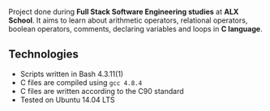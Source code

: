 Project done during **Full Stack Software Engineering studies** at **ALX School**. It aims to learn about arithmetic operators, relational operators, boolean operators, comments, declaring variables and loops in **C language**.


## Technologies
* Scripts written in Bash 4.3.11(1)
* C files are compiled using `gcc 4.8.4`
* C files are written according to the C90 standard
* Tested on Ubuntu 14.04 LTS

